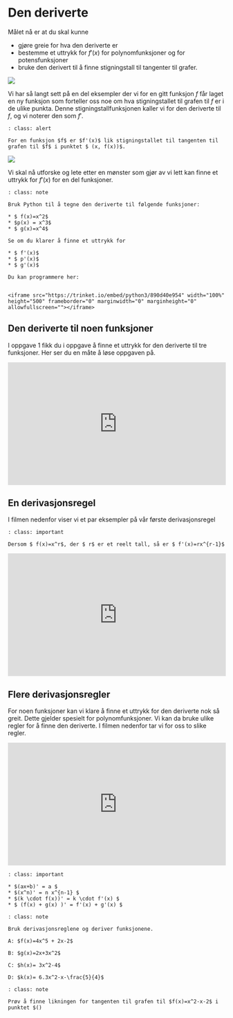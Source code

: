 # Den deriverte

Målet nå er at du skal kunne

* gjøre greie for hva den deriverte er
* bestemme et uttrykk for $f'(x)$ for polynomfunksjoner og for potensfunksjoner
* bruke den derivert til å finne stigningstall til tangenter til grafer. 

![](/bilder/deriverte.png)

Vi har så langt sett på en del eksempler der vi for en gitt funksjon 
$f$ får laget en ny funksjon som forteller oss noe om hva stigningstallet til grafen til $f$ er i de ulike punkta. Denne stigningstallfunksjonen kaller vi for den deriverte til $f$, og vi noterer den som $f'$.

```{admonition} Den deriverte
: class: alert

For en funksjon $f$ er $f'(x)$ lik stigningstallet til tangenten til grafen til $f$ i punktet $ (x, f(x))$.
```
![](/bilder/tangent-i-punkt.png)

Vi skal nå utforske og lete etter en mønster som gjør av vi lett kan finne et uttrykk for $f'(x)$ for en del funksjoner. 

```{admonition} Oppgave 1
: class: note

Bruk Python til å tegne den deriverte til følgende funksjoner: 

* $ f(x)=x^2$
* $p(x) = x^3$
* $ g(x)=x^4$ 

Se om du klarer å finne et uttrykk for 

* $ f'(x)$
* $ p'(x)$
* $ g'(x)$

Du kan programmere her: 


<iframe src="https://trinket.io/embed/python3/890d40e954" width="100%" height="500" frameborder="0" marginwidth="0" marginheight="0" allowfullscreen=""></iframe>
```


## Den deriverte til noen funksjoner

I oppgave 1 fikk du i oppgave å finne et uttrykk for den deriverte til tre  funksjoner. Her ser du en måte å løse oppgaven på. 

<div style="padding:56.31% 0 0 0;position:relative;"><iframe src="https://player.vimeo.com/video/511147881?h=fa69016fa4&title=0&byline=0&portrait=0" style="position:absolute;top:0;left:0;width:100%;height:100%;" frameborder="0" allow="autoplay; fullscreen; picture-in-picture" allowfullscreen></iframe></div><script src="https://player.vimeo.com/api/player.js"></script>

## En derivasjonsregel


I filmen nedenfor viser vi et par eksempler på vår første derivasjonsregel

```{admonition} Derivasjonsregel 1
: class: important

Dersom $ f(x)=x^r$, der $ r$ er et reelt tall, så er $ f'(x)=rx^{r-1}$
```


<div style="padding:56.31% 0 0 0;position:relative;"><iframe src="https://player.vimeo.com/video/512917424?h=d3a0216765&title=0&byline=0&portrait=0" style="position:absolute;top:0;left:0;width:100%;height:100%;" frameborder="0" allow="autoplay; fullscreen; picture-in-picture" allowfullscreen></iframe></div><script src="https://player.vimeo.com/api/player.js"></script>

## Flere derivasjonsregler

For noen funksjoner kan vi klare å finne et uttrykk for den deriverte nok så greit. Dette gjelder spesielt for polynomfunksjoner.  Vi kan da bruke ulike regler for å finne den deriverte. I filmen nedenfor tar vi for oss to slike regler. 

<div style="padding:56.31% 0 0 0;position:relative;"><iframe src="https://player.vimeo.com/video/512954023?h=d8376f5aa9&title=0&byline=0&portrait=0" style="position:absolute;top:0;left:0;width:100%;height:100%;" frameborder="0" allow="autoplay; fullscreen; picture-in-picture" allowfullscreen></iframe></div><script src="https://player.vimeo.com/api/player.js"></script>

```{admonition} Derivasjonsregler
: class: important

* $(ax+b)' = a $
* $(x^n)' = n x^{n-1} $
* $(k \cdot f(x))' = k \cdot f'(x) $
* $ (f(x) + g(x) )' = f'(x) + g'(x) $
```
```{admonition} Oppgave 2
: class: note

Bruk derivasjonsreglene og deriver funksjonene.

A: $f(x)=4x^5 + 2x-2$

B: $g(x)=2x+3x^2$

C: $h(x)= 3x^2-4$

D: $k(x)= 6.3x^2-x-\frac{5}{4}$
```

```{admonition} Oppgave 3
: class: note

Prøv å finne likningen for tangenten til grafen til $f(x)=x^2-x-2$ i punktet $()
```